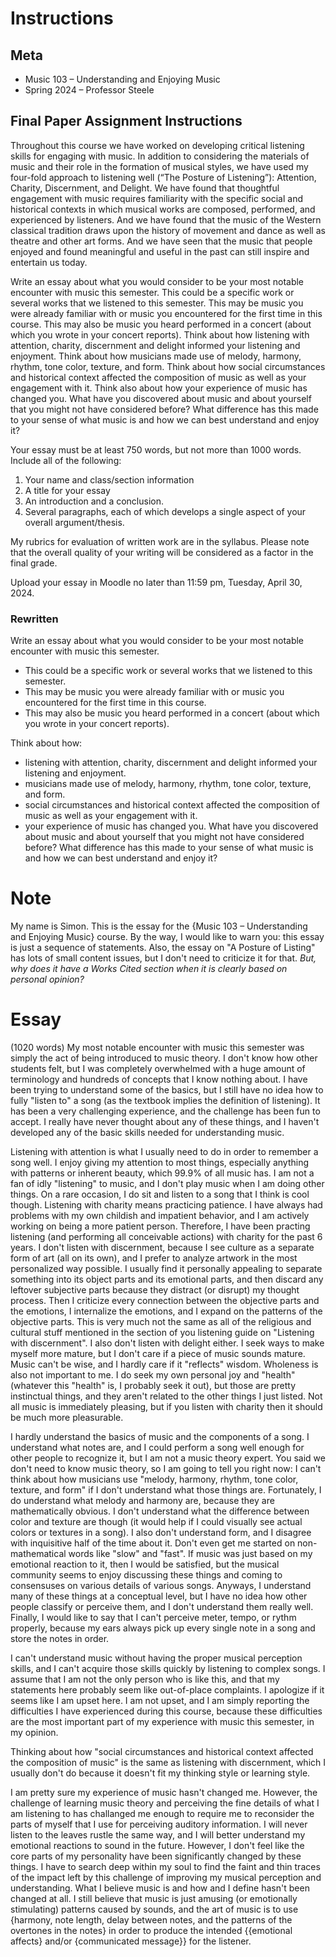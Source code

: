 
# Instructions
## Meta
* Music 103 – Understanding and Enjoying Music
* Spring 2024 – Professor Steele
## Final Paper Assignment Instructions

Throughout this course we have worked on developing critical listening skills for engaging with music. In addition to considering the materials of music and their role in the formation of musical styles, we have used my four-fold approach to listening well (“The Posture of Listening”): Attention, Charity, Discernment, and Delight. We have found that thoughtful engagement with music requires familiarity with the specific social and historical contexts in which musical works are composed, performed, and experienced by listeners. And we have found that the music of the Western classical tradition draws upon the history of movement and dance as well as theatre and other art forms. And we have seen that the music that people enjoyed and found meaningful and useful in the past can still inspire and entertain us today.

Write an essay about what you would consider to be your most notable encounter with music this semester. This could be a specific work or several works that we listened to this semester. This may be music you were already familiar with or music you encountered for the first time in this course. This may also be music you heard performed in a concert (about which you wrote in your concert reports). Think about how listening with attention, charity, discernment and delight informed your listening and enjoyment. Think about how musicians made use of melody, harmony, rhythm, tone color, texture, and form. Think about how social circumstances and historical context affected the composition of music as well as your engagement with it. Think also about how your experience of music has changed you. What have you discovered about music and about yourself that you might not have considered before? What difference has this made to your sense of what music is and how we can best understand and enjoy it?

Your essay must be at least 750 words, but not more than 1000 words. Include all of the following:

1. Your name and class/section information
2. A title for your essay
3. An introduction and a conclusion.
4. Several paragraphs, each of which develops a single aspect of your overall argument/thesis.

My rubrics for evaluation of written work are in the syllabus. Please note that the overall quality of your writing will be considered as a factor in the final grade.

Upload your essay in Moodle no later than 11:59 pm, Tuesday, April 30, 2024.

### Rewritten
Write an essay about what you would consider to be your most notable encounter with music this semester.
* This could be a specific work or several works that we listened to this semester.
* This may be music you were already familiar with or music you encountered for the first time in this course.
* This may also be music you heard performed in a concert (about which you wrote in your concert reports).

Think about how:
* listening with attention, charity, discernment and delight informed your listening and enjoyment.
* musicians made use of melody, harmony, rhythm, tone color, texture, and form.
* social circumstances and historical context affected the composition of music as well as your engagement with it.
* your experience of music has changed you. What have you discovered about music and about yourself that you might not have considered before? What difference has this made to your sense of what music is and how we can best understand and enjoy it?

# Note
My name is Simon. This is the essay for the {Music 103 – Understanding and Enjoying Music} course. By the way, I would like to warn you: this essay is just a sequence of statements. Also, the essay on "A Posture of Listing" has lots of small content issues, but I don't need to criticize it for that. *But, why does it have a Works Cited section when it is clearly based on personal opinion?*

# Essay
(1020 words)
My most notable encounter with music this semester was simply the act of being introduced to music theory. I don't know how other students felt, but I was completely overwhelmed with a huge amount of terminology and hundreds of concepts that I know nothing about. I have been trying to understand some of the basics, but I still have no idea how to fully "listen to" a song (as the textbook implies the definition of listening). It has been a very challenging experience, and the challenge has been fun to accept. I really have never thought about any of these things, and I haven't developed any of the basic skills needed for understanding music.

Listening with attention is what I usually need to do in order to remember a song well. I enjoy giving my attention to most things, especially anything with patterns or inherent beauty, which 99.9% of all music has. I am not a fan of idly "listening" to music, and I don't play music when I am doing other things. On a rare occasion, I do sit and listen to a song that I think is cool though. Listening with charity means practicing patience. I have always had problems with my own childish and impatient behavior, and I am actively working on being a more patient person. Therefore, I have been practing listening (and performing all conceivable actions) with charity for the past 6 years. I don't listen with discernment, because I see culture as a separate form of art (all on its own), and I prefer to analyze artwork in the most personalized way possible. I usually find it personally appealing to separate something into its object parts and its emotional parts, and then discard any leftover subjective parts because they distract (or disrupt) my thought process. Then I criticize every connection between the objective parts and the emotions, I internalize the emotions, and I expand on the patterns of the objective parts. This is very much not the same as all of the religious and cultural stuff mentioned in the section of you listening guide on "Listening with discernment". I also don't listen with delight either. I seek ways to make myself more mature, but I don't care if a piece of music sounds mature. Music can't be wise, and I hardly care if it "reflects" wisdom. Wholeness is also not important to me. I do seek my own personal joy and "health" (whatever this "health" is, I probably seek it out), but those are pretty instinctual things, and they aren't related to the other things I just listed. Not all music is immediately pleasing, but if you listen with charity then it should be much more pleasurable.

I hardly understand the basics of music and the components of a song. I understand what notes are, and I could perform a song well enough for other people to recognize it, but I am not a music theory expert. You said we don't need to know music theory, so I am going to tell you right now: I can't think about how musicians use "melody, harmony, rhythm, tone color, texture, and form" if I don't understand what those things are. Fortunately, I do understand what melody and harmony are, because they are mathematically obvious. I don't understand what the difference between color and texture are though (it would help if I could visually see actual colors or textures in a song). I also don't understand form, and I disagree with inquisitive half of the time about it. Don't even get me started on non-mathematical words like "slow" and "fast". If music was just based on my emotional reaction to it, then I would be satisfied, but the musical community seems to enjoy discussing these things and coming to consensuses on various details of various songs. Anyways, I understand many of these things at a conceptual level, but I have no idea how other people classify or perceive them, and I don't understand them really well. Finally, I would like to say that I can't perceive meter, tempo, or rythm properly, because my ears always pick up every single note in a song and store the notes in order.

I can't understand music without having the proper musical perception skills, and I can't acquire those skills quickly by listening to complex songs. I assume that I am not the only person who is like this, and that my statements here probably seem like out-of-place complaints. I apologize if it seems like I am upset here. I am not upset, and I am simply reporting the difficulties I have experienced during this course, because these difficulties are the most important part of my experience with music this semester, in my opinion.

Thinking about how "social circumstances and historical context affected the composition of music" is the same as listening with discernment, which I usually don't do because it doesn't fit my thinking style or learning style.

I am pretty sure my experience of music hasn't changed me. However, the challenge of learning music theory and perceiving the fine details of what I am listening to has challanged me enough to require me to reconsider the parts of myself that I use for perceiving auditory information. I will never listen to the leaves rustle the same way, and I will better understand my emotional reactions to sound in the future. However, I don't feel like the core parts of my personality have been significantly changed by these things. I have to search deep within my soul to find the faint and thin traces of the impact left by this challenge of improving my musical perception and understanding. What I believe music is and how and I define hasn't been changed at all. I still believe that music is just amusing (or emotionally stimulating) patterns caused by sounds, and the art of music is to use {harmony, note length, delay between notes, and the patterns of the overtones in the notes} in order to produce the intended {{emotional affects} and/or {communicated message}} for the listener.
